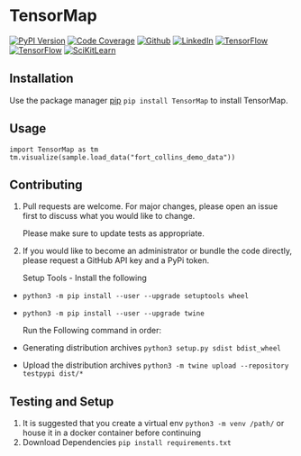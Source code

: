 # TensorMap

[![PyPI Version](https://img.shields.io/badge/Version-0.0.1-3775A9?style=plastic&logo=PyPi)](https://pypi.org/project/pylearn/)
[![Code Coverage](https://img.shields.io/badge/CodeCoverage-99p-F01F7A?style=plastic&logo=CodeCov)](https://github.com/social-learning/TensorBoard)
[![Github](https://img.shields.io/badge/GitHub-TensorBoard-181717?style=plastic&logo=GitHub)](https://github.com/social-learning/TensorBoard)
[![LinkedIn](https://img.shields.io/badge/LinkedIn-CodeForAll-0077B5?style=plastic&logo=LinkedIn)](https://www.linkedin.com/company/codeforall/)
[![TensorFlow](https://img.shields.io/badge/TensorFlow-2.3.1-FF6F00?style=plastic&logo=TensorFlow)](https://https://www.tensorflow.org/)
[![TensorFlow](https://img.shields.io/badge/OpenAIGym-0.12.5-0081A5?style=plastic&logo=OpenAI-Gym)](https://gym.openai.com/)
[![SciKitLearn](https://img.shields.io/badge/PyTorch-1.6.0-EE4C2C?style=plastic&logo=PyTorch)](https://pytorch.org/)

## Installation
Use the package manager [pip](https://pypi.org/project/TensorMap/) `pip install TensorMap` to install TensorMap.

## Usage
```
import TensorMap as tm
tm.visualize(sample.load_data("fort_collins_demo_data"))
```
## Contributing
1. Pull requests are welcome. For major changes, please open an issue first to discuss what you would like to change.

    Please make sure to update tests as appropriate.
    
1. If you would like to become an administrator or bundle the code directly, please request a GitHub API key and a PyPi token.

    Setup Tools - Install the following
* `python3 -m pip install --user --upgrade setuptools wheel`
* `python3 -m pip install --user --upgrade twine`
    
    Run the Following command in order:
* Generating distribution archives `python3 setup.py sdist bdist_wheel`
* Upload the distribution archives `python3 -m twine upload --repository testpypi dist/*`

## Testing and Setup
1. It is suggested that you create a virtual env `python3 -m venv /path/` or house it in a docker container before continuing
1. Download Dependencies `pip install requirements.txt `